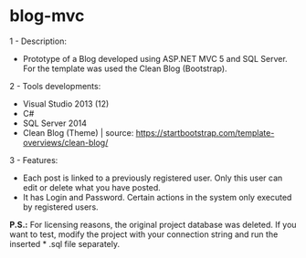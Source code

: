 # blog-mvc

1 - Description:
- Prototype of a Blog developed using ASP.NET MVC 5 and SQL Server. For the template was used the Clean Blog (Bootstrap).
 
2 - Tools developments: 
- Visual Studio 2013 (12) 
- C#
- SQL Server 2014 
- Clean Blog (Theme) | source: https://startbootstrap.com/template-overviews/clean-blog/
	
3 - Features:
- Each post is linked to a previously registered user. Only this user can edit or delete what you have posted.
- It has Login and Password. Certain actions in the system only executed by registered users.

**P.S.:** For licensing reasons, the original project database was deleted. If you want to test, modify the project with your connection string and run the inserted * .sql file separately. 

